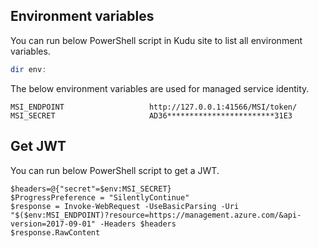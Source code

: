 ## Environment variables

You can run below PowerShell script in Kudu site to list all environment variables.

```PowerShell
dir env:
```

The below environment variables are used for managed service identity.

```
MSI_ENDPOINT                   http://127.0.0.1:41566/MSI/token/               
MSI_SECRET                     AD36************************31E3
```

## Get JWT

You can run below PowerShell script to get a JWT.

```
$headers=@{"secret"=$env:MSI_SECRET}
$ProgressPreference = "SilentlyContinue"
$response = Invoke-WebRequest -UseBasicParsing -Uri "$($env:MSI_ENDPOINT)?resource=https://management.azure.com/&api-version=2017-09-01" -Headers $headers
$response.RawContent
```

